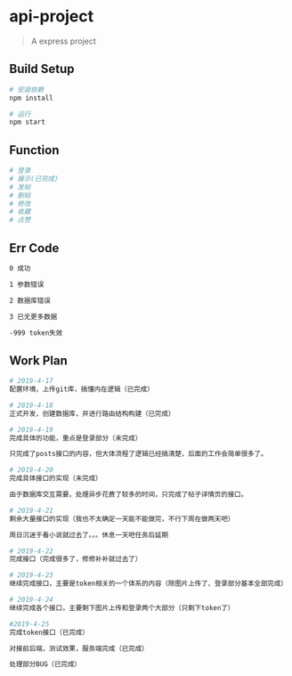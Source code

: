 # api-project

> A express project

## Build Setup

``` bash
# 安装依赖
npm install

# 运行
npm start
```

## Function

```bash
# 登录
# 展示(已完成)
# 发帖
# 删帖
# 修改
# 收藏
# 点赞
```

## Err Code
```bash
0 成功

1 参数错误

2 数据库错误

3 已无更多数据

-999 token失效
```

## Work Plan

``` bash
# 2019-4-17
配置环境，上传git库，搞懂内在逻辑（已完成）

# 2019-4-18
正式开发，创建数据库，并进行路由结构构建（已完成）

# 2019-4-19
完成具体的功能，重点是登录部分（未完成）

只完成了posts接口的内容，但大体流程了逻辑已经搞清楚，后面的工作会简单很多了。

# 2019-4-20
完成具体接口的实现（未完成）

由于数据库交互需要，处理异步花费了较多的时间，只完成了帖子详情页的接口。

# 2019-4-21
剩余大量接口的实现（我也不太确定一天能不能做完，不行下周在做两天吧）

周日沉迷于看小说就过去了。。。休息一天吧任务后延期

# 2019-4-22
完成接口（完成很多了，修修补补就过去了）

# 2019-4-23
继续完成接口，主要是token相关的一个体系的内容（除图片上传了、登录部分基本全部完成）

# 2019-4-24
继续完成各个接口，主要剩下图片上传和登录两个大部分（只剩下token了）

#2019-4-25
完成token接口（已完成）

对接前后端，测试效果，服务端完成（已完成）

处理部分BUG（已完成）
```
